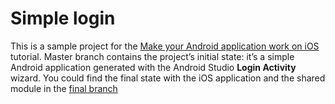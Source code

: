 # Simple login

This is a sample project for the [Make your Android application work on iOS](https://kotlinlang.org/docs/mobile/integrate-in-existing-app.html) tutorial. Master branch contains the project’s initial state: it’s a simple Android application generated with the Android Studio **Login Activity** wizard. You could find the final state with the iOS application and the shared module in the [final branch](https://github.com/Kotlin/kmm-integration-sample/tree/final)

